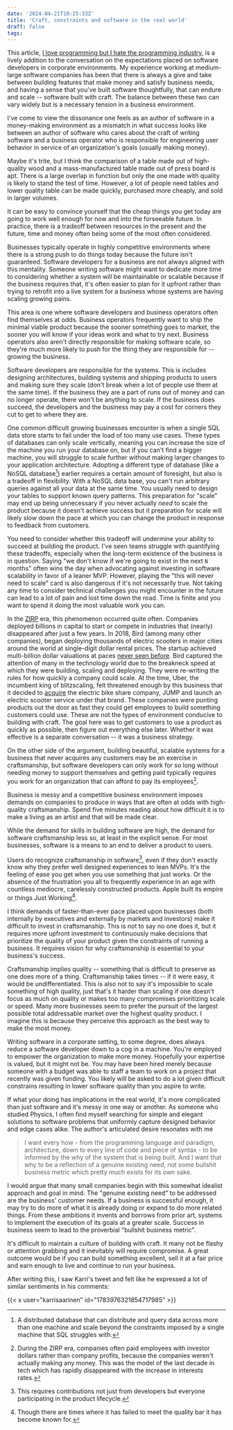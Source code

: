 ```yaml
---
date: '2024-04-21T10:25:33Z'
title: 'Craft, constraints and software in the real world'
draft: false
tags:
---
```


This article,
[I love programming but I hate the programming industry](https://www.deathbyabstraction.com/I-love-programming-but-I-hate-the-programming-industry),
is a lively addition to the conversation on the expectations placed on software
developers in corporate environments. My experience working at medium-large
software companies has been that there is always a give and take between
building features that make money and satisfy business needs, and having a sense
that you've built software thoughtfully, that can endure and scale -- software
built with craft. The balance between these two can vary widely but is a
necessary tension in a business environment.

I've come to view the dissonance one feels as an author of software in a
money-making environment as a mismatch in what success looks like between an
author of software who cares about the craft of writing software and a business
operator who is responsible for engineering user behavior in service of an
organization's goals (usually making money).

Maybe it's trite, but I think the comparison of a table made out of high-quality
wood and a mass-manufactured table made out of press board is apt. There is a
large overlap in function but only the one made with quality is likely to stand
the test of time. However, a lot of people need tables and lower quality table
can be made quickly, purchased more cheaply, and sold in larger volumes.

It can be easy to convince yourself that the cheap things you get today are
going to work well enough for now and into the forseeable future. In practice,
there is a tradeoff between resources in the present and the future, time and
money often being some of the most often considered.

Businesses typically operate in highly competitive environments where there is a
strong push to do things today because the future isn't guaranteed. Software
developers for a business are not always aligned with this mentality. Someone
writing software might want to dedicate more time to considering whether a
system will be maintainable or scalable because if the business requires that,
it's often easier to plan for it upfront rather than trying to retrofit into a
live system for a business whose systems are having scaling growing pains.

This area is one where software developers and business operators often find
themselves at odds. Business operators frequently want to ship the minimal
viable product because the sooner something goes to market, the sooner you will
know if your ideas work and what to try next. Business operators also aren't
directly responsible for making software scale, so they're much more likely to
push for the thing they are responsible for -- growing the business.

Software developers are responsible for the systems. This is includes designing
architectures, building systems and shipping products to users and making sure
they scale (don't break when a lot of people use them at the same time). If the
business they are a part of runs out of money and can no longer operate, there
won't be anything to scale. If the business does succeed, the developers and the
business may pay a cost for corners they cut to get to where they are.

One common difficult growing businesses encounter is when a single SQL data
store starts to fail under the load of too many use cases. These types of
databases can only scale vertically, meaning you can increase the size of the
machine you run your database on, but if you can't find a bigger machine, you
will struggle to scale further without making larger changes to your application
architecture. Adopting a different type of database (like a NoSQL database[^1])
earlier requires a certain amount of foresight, but also is a tradeoff in
flexibility. With a NoSQL data base, you can't run arbitrary queries against all
your data at the same time. You usually need to design your tables to support
known query patterns. This preparation for "scale" may end up being unnecessary
if you never actually _need_ to scale the product because it doesn't achieve
success but it preparation for scale will likely slow down the pace at which you
can change the product in response to feedback from customers.

You need to consider whether this tradeoff will undermine your ability to
succeed at building the product. I've seen teams struggle with quantifying these
tradeoffs, especially when the long-term existence of the business is in
question. Saying "we don't know if we're going to exist in the next `N` months"
often wins the day when advocating against investing in software scalability in
favor of a leaner MVP. However, playing the "this will never need to scale" card
is also dangerous if it's not necessarily true. Not taking any time to consider
technical challenges you might encounter in the future can lead to a lot of pain
and lost time down the road. Time is finite and you want to spend it doing the
most valuable work you can.

In the [ZIRP](https://en.wikipedia.org/wiki/Zero_interest-rate_policy) era, this
phenomenon occurred quite often. Companies deployed billions in capital to start
or compete in industries that (nearly) disappeared after just a few years. In
2018, Bird (among many other companies), began deploying thousands of electric
scooters in major cities around the world at single-digit dollar rental prices.
The startup achieved multi-billion dollar valuations at paces
[never seen before](https://qz.com/1305719/electric-scooter-company-bird-is-the-fastest-startup-ever-to-become-a-unicorn).
Bird captured the attention of many in the technology world due to the breakneck
speed at which they were building, scaling and deploying. They were re-writing
the rules for how quickly a company could scale. At the time, Uber, the
incumbent king of blitzscaling, felt threatened enough by this business that it
decided to [acquire](https://www.wired.com/story/uber-acquires-jump-bike/) the
electric bike share company, JUMP and launch an electric scooter service under
that brand. These companies were punting products out the door as fast they
could get employees to build something customers could use. These are not the
types of environment conducive to building with craft. The goal here was to get
customers to use a product as quickly as possible, then figure out everything
else later. Whether it was effective is a separate conversation -- it was a
business strategy.

On the other side of the argument, building beautiful, scalable systems for a
business that never acquires any customers may be an exercise in craftsmanship,
but software developers can only work for so long without needing money to
support themselves and getting paid typically requires you work for an
organization that can afford to pay its employees[^2].

Business is messy and a competitive business environment imposes demands on
companies to produce in ways that are often at odds with high-quality
craftsmanship. Spend five minutes reading about how difficult it is to make a
living as an artist and that will be made clear.

While the demand for skills in building software are high, the demand for
software craftsmanship less so, at least in the explicit sense. For most
businesses, software is a means to an end to deliver a product to users.

Users do recognize craftsmanship in software[^3], even if they don't exactly
know why they prefer well designed experiences to lean MVPs. It's the feeling of
ease you get when you use something that just works. Or the absence of the
frustration you all to frequently experience in an age with countless mediocre,
carelessly constructed products. Apple built its empire or things Just
Working[^4].

I think demands of faster-than-ever pace placed upon businesses (both internally
by executives and externally by markets and investors) make it difficult to
invest in craftsmanship. This is not to say no one does it, but it requires more
upfront investment to continuously make decisions that prioritize the quality of
your product given the constraints of running a business. It requires vision for
why craftsmanship is essential to your business's success.

Craftsmanship implies quality -- something that is difficult to preserve as one
does more of a thing. Craftsmanship takes times -- if it were easy, it would be
undifferentiated. This is also not to say it's impossible to scale something of
high quality, just that's it harder than scaling if one doesn't focus as much on
quality or makes too many compromises prioritizing scale or speed. Many more
businesses seem to prefer the pursuit of the largest possible total addressable
market over the highest quality product. I imagine this is because they perceive
this approach as the best way to make the most money.

Writing software in a corporate setting, to some degree, does always reduce a
software developer down to a cog in a machine. You're employed to empower the
organization to make more money. Hopefully your expertise is valued, but it
might not be. You may have been hired merely because someone with a budget was
able to staff a team to work on a project that recently was given funding. You
likely will be asked to do a lot given difficult constrains resulting in lower
software quality than you aspire to write.

If what your doing has implications in the real world, it's more complicated
than just software and it's messy in one way or another. As someone who studied
Physics, I often find myself searching for simple and elegant solutions to
software problems that uniformly capture designed behavior and edge cases alike.
The author's articulated desire resonates with me

> I want every how - from the programming language and paradigm, architecture,
> down to every line of code and piece of syntax - to be informed by the why of
> the system that is being built. And I want that why to be a reflection of a
> genuine existing need, not some bullshit business metric which pretty much
> exists for its own sake.

I would argue that many small companies begin with this somewhat idealist
approach and goal in mind. The "genuine existing need" to be addressed are the
business' customer needs. If a business is successful enough, it may try to do
more of what it is already doing or expand to do more related things. From these
ambitions it invents and borrows from prior art, systems to implement the
execution of its goals at a greater scale. Success in business seem to lead to
the proverbial "bullshit business metric".

It's difficult to maintain a culture of building with craft. It many not be
flashy or attention grabbing and it inevitably will require compromise. A great
outcome would be if you can build something excellent, sell it at a fair price
and earn enough to live and continue to run your business.

After writing this, I saw Karri's tweet and felt like he expressed a lot of
similar sentiments in his comments:

{{< x user="karrisaarinen" id="1783976321854717985" >}}

[^1]:
    A distributed database that can distribute and query data across more than
    one machine and scale beyond the constraints imposed by a single machine that
    SQL struggles with.

[^2]:
    During the ZIRP era, companies often paid employees with investor dollars
    rather than company profits, because the companies weren't actually making any
    money. This was the model of the last decade in tech which has rapidly
    disappeared with the increase in interests rates.

[^3]:
    This requires contributions not just from developers but everyone
    participating in the product lifecycle.

[^4]:
    Though there are times where it has failed to meet the quality bar it has
    become known for.
